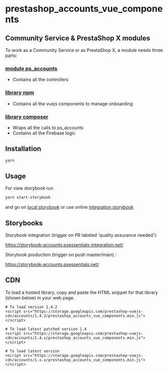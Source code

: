 # prestashop_accounts_vue_components

## Community Service & PrestaShop X modules

To work as a Community Service or as PrestaShop X, a module needs three parts:

### [module ps_accounts](http://github.com/PrestaShopCorp/ps_accounts)

* Contains all the controllers

### [library npm](http://github.com/PrestaShopCorp/prestashop_accounts_vue_components)

* Contains all the vuejs components to manage onboarding

### [library composer](http://github.com/PrestaShopCorp/prestashop_accounts_auth)

* Wraps all the calls to ps_accounts
* Contains all the Firebase logic

## Installation

```bash
yarn
```

## Usage

For view storybook run

```bash
yarn start-storybook
```

and go on [local storybook](http://localhost:33199/?path=/docs/introduction--page)
or use online [integration storybook](https://storybook-accounts.psessentials.net/?path=/docs/introduction--page)

## Storybooks

Storybook integration (trigger on PR labeled 'quality assurance needed'): 

https://storybook-accounts.psessentials-integration.net/

Storybook production (trigger on push master/main) : 

https://storybook-accounts.psessentials.net/

## CDN

To load a hosted library, copy and paste the HTML snippet for that library (shown below) in your web page. 

```
# To load version 1.4.2
<script src="https://storage.googleapis.com/prestashop-vuejs-cdn/accounts/1.4.2/prestashop_accounts_vue_components.min.js"></script>

# To load latest patched version 1.4 
<script src="https://storage.googleapis.com/prestashop-vuejs-cdn/accounts/1.4.x/prestashop_accounts_vue_components.min.js"></script>

# To load latest version
<script src="https://storage.googleapis.com/prestashop-vuejs-cdn/accounts/1.x.x/prestashop_accounts_vue_components.min.js"></script>
```
